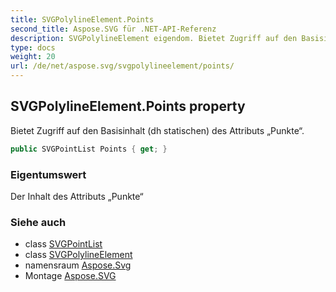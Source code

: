 ```yaml
---
title: SVGPolylineElement.Points
second_title: Aspose.SVG für .NET-API-Referenz
description: SVGPolylineElement eigendom. Bietet Zugriff auf den Basisinhalt dh statischen des Attributs Punkte.
type: docs
weight: 20
url: /de/net/aspose.svg/svgpolylineelement/points/
---
```

## SVGPolylineElement.Points property

Bietet Zugriff auf den Basisinhalt (dh statischen) des Attributs „Punkte“.

```csharp
public SVGPointList Points { get; }
```

### Eigentumswert

Der Inhalt des Attributs „Punkte“

### Siehe auch

* class [SVGPointList](../../../aspose.svg.datatypes/svgpointlist/)
* class [SVGPolylineElement](../)
* namensraum [Aspose.Svg](../../svgpolylineelement/)
* Montage [Aspose.SVG](../../../)


